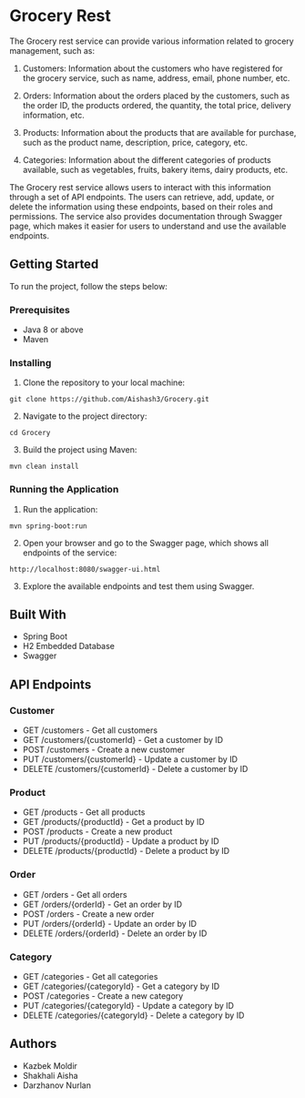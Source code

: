 

# Grocery Rest

The Grocery rest service can provide various information related to grocery management, such as:

1. Customers: Information about the customers who have registered for the grocery service, such as name, address, email, phone number, etc.

2. Orders: Information about the orders placed by the customers, such as the order ID, the products ordered, the quantity, the total price, delivery information, etc.

3. Products: Information about the products that are available for purchase, such as the product name, description, price, category, etc.

4. Categories: Information about the different categories of products available, such as vegetables, fruits, bakery items, dairy products, etc.

The Grocery rest service allows users to interact with this information through a set of API endpoints. The users can retrieve, add, update, or delete the information using these endpoints, based on their roles and permissions. The service also provides documentation through Swagger page, which makes it easier for users to understand and use the available endpoints.
## Getting Started

To run the project, follow the steps below:

### Prerequisites

- Java 8 or above
- Maven

### Installing

1. Clone the repository to your local machine:

```
git clone https://github.com/Aishash3/Grocery.git
```

2. Navigate to the project directory:

```
cd Grocery
```

3. Build the project using Maven:

```
mvn clean install
```

### Running the Application

1. Run the application:

```
mvn spring-boot:run
```

2. Open your browser and go to the Swagger page, which shows all endpoints of the service:

```
http://localhost:8080/swagger-ui.html
```

3. Explore the available endpoints and test them using Swagger.

## Built With

- Spring Boot
- H2 Embedded Database
- Swagger

## API Endpoints

### Customer

- GET /customers - Get all customers
- GET /customers/{customerId} - Get a customer by ID
- POST /customers - Create a new customer
- PUT /customers/{customerId} - Update a customer by ID
- DELETE /customers/{customerId} - Delete a customer by ID

### Product

- GET /products - Get all products
- GET /products/{productId} - Get a product by ID
- POST /products - Create a new product
- PUT /products/{productId} - Update a product by ID
- DELETE /products/{productId} - Delete a product by ID

### Order

- GET /orders - Get all orders
- GET /orders/{orderId} - Get an order by ID
- POST /orders - Create a new order
- PUT /orders/{orderId} - Update an order by ID
- DELETE /orders/{orderId} - Delete an order by ID

### Category

- GET /categories - Get all categories
- GET /categories/{categoryId} - Get a category by ID
- POST /categories - Create a new category
- PUT /categories/{categoryId} - Update a category by ID
- DELETE /categories/{categoryId} - Delete a category by ID

## Authors

- Kazbek Moldir
- Shakhali Aisha
- Darzhanov Nurlan
